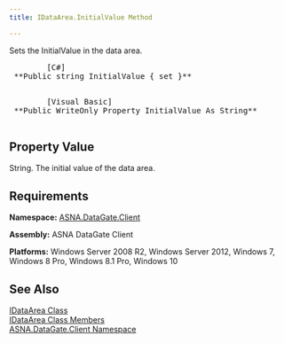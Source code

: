 ```yaml
---
title: IDataArea.InitialValue Method

---
```


Sets the InitialValue in the data area.
<pre>        <span class="lang">[C#]</span>
 **Public string InitialValue { set }** 
      </pre>
<pre>        <span class="lang">[Visual Basic] </span>
 **Public WriteOnly Property InitialValue As String** 
      </pre>

## Property Value

String. The initial value of the data area. 
## Requirements

**Namespace:** [ASNA.DataGate.Client](datagate-client-namespace.html) 

**Assembly:** ASNA DataGate Client

**Platforms:** Windows Server 2008 R2, Windows Server 2012, Windows 7, Windows 8 Pro, Windows 8.1 Pro, Windows 10
## See Also


[IDataArea Class](idataarea-class.html)
      <br />
[IDataArea Class Members](dcsIDataAreaMembers.html)
      <br />
[ASNA.DataGate.Client Namespace](datagate-client-namespace.html)

